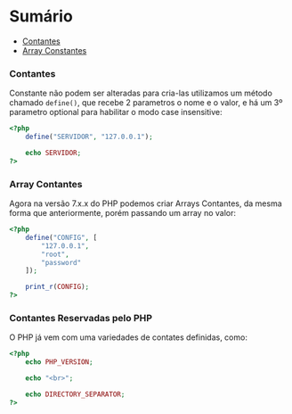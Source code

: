 # Sumário

- [Contantes](#contantes)
- [Array Constantes](#array-constantes)

### Contantes

Constante não podem ser alteradas para cria-las utilizamos um método
chamado `define()`, que recebe 2 parametros o nome e o valor, e há um 3º parametro
optional para habilitar o modo case insensitive:

```php
<?php
    define("SERVIDOR", "127.0.0.1");

    echo SERVIDOR;
?>
```

### Array Contantes

Agora na versão 7.x.x do PHP podemos criar Arrays Contantes,
da mesma forma que anteriormente, porém passando um array no valor:

```php
<?php
    define("CONFIG", [
        "127.0.0.1",
        "root",
        "password"
    ]);

    print_r(CONFIG);
?>
```
### Contantes Reservadas pelo PHP

O PHP já vem com uma variedades de contates definidas, como:

```php
<?php
    echo PHP_VERSION;

    echo "<br>";

    echo DIRECTORY_SEPARATOR;
?>
```

